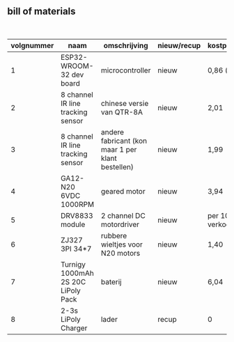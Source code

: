 ## bill of materials
<br />

|volgnummer|naam|omschrijving|nieuw/recup|kostprijs/stuk|aantal|subtotaal|
|----------|----|------------|-----------|---------|------|---------|
|         1| ESP32-WROOM-32 dev board   | microcontroller           |   nieuw        |      0,86 (sale)        |   1   |   0,86      |
|2| 8 channel IR line tracking sensor | chinese versie van QTR-8A | nieuw | 2,01 | 1 | 2,01 |
|3| 8 channel IR line tracking sensor | andere fabricant (kon maar 1 per klant bestellen) | nieuw | 1,99 | 1 | 1,99 |
|4|GA12-N20 6VDC 1000RPM | geared motor | nieuw | 3,94 | 2 | 7,88 |
|5|DRV8833 module | 2 channel DC motordriver | nieuw | per 10 verkocht | 10 | 3,24 |
|6|ZJ327 3PI 34*7 | rubbere wieltjes voor N20 motors | nieuw | 1,40 | 2 | 2,80 |
|7|Turnigy 1000mAh 2S 20C LiPoly Pack| baterij | nieuw | 6,04 | 1 | 6,04 |
|8 | 2-3s LiPoly Charger | lader | recup | 0 | 1 | 0 |
